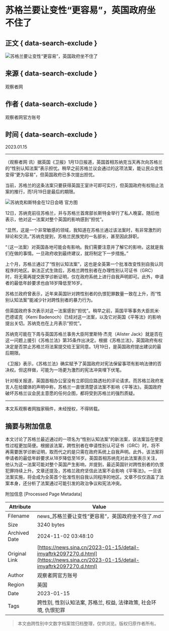# 苏格兰要让变性“更容易”，英国政府坐不住了

## 正文 { data-search-exclude }


![苏格兰要让变性“更容易”，英国政府坐不住了](//n.sinaimg.cn/sinakd10200/360/w180h180/20221208/efc8-204e9ae748fd985652297c80f26736d5.jpg)

## 来源 { data-search-exclude }

观察者网

## 作者 { data-search-exclude }

观察者网官方账号  

## 时间 { data-search-exclude }

2023.01.15

---

（观察者网 讯）据英国《卫报》1月13日报道，英国首相苏纳克当天再次向苏格兰的“性别认知法案”表示担忧。稍早之前苏格兰议会通过的这项法案，能让民众变性变得“更为容易”，但英国政府已多次提出担忧。

当前，苏格兰的这条法案只要获得英国王室许可即可实行，但英国政府有权阻止法案的推行，而1月19日是最后的期限。

![苏纳克和斯特金在12日会晤 官方图](//k.sinaimg.cn/n/spider20230115/530/w800h530/20230115/2247-372071c3da4887adb77dae81dc62e593.jpg/w700d1q75cms.jpg?by=cms_fixed_width)

12日，苏纳克前往苏格兰，并与苏格兰首席部长斯特金举行了私人晚宴。随后他表示，他对这一法案对整个英国的影响感到“担忧”。

“显然，这是一个非常敏感的领域，我知道在苏格兰通过该法案时，有非常激烈的辩论和交流。”苏纳克提到，苏格兰民族党的一名部长，甚至因此辞职。

“（这一法案）对英国各地可能会有影响。我们需要注意并了解它的影响，这就是我们在做的事情。一旦政府收到最终建议，就将制定下一步措施。”

上个月，苏格兰通过了“性别认知法案”，这也是全英第一个批准改变性别自我认同程序的地区。新法正式生效后，苏格兰跨性别者在办理性别认可证书（GRC）时，将无需再提交医学诊断证明，仅在政府系统上进行自我声明即可。此外，申请者的最低年龄要求也由18岁降低至16岁。

苏格兰政府曾表示，近年来英国针对跨性别者的仇恨犯罪数量一致在上升，而“性别认知法案”能减少针对跨性别者的暴力行为。

但英国政府多次表示对这一法案感到“担忧”。稍早之前，英国平等事务大臣凯米·巴德诺克（Kemi Badenoch）已经对这一法案，以及它对英国《平等法》的影响提出关切。苏纳克也在上月表示“担忧”。

苏纳克可能在下周与英国苏格兰事务大臣阿里斯特·杰克（Alister Jack）就是否在这一问题上援引《苏格兰法》第35条作出决定。根据《苏格兰法》，英国政府有权决定是否禁止苏格兰将法案提交给王室同意。1月19日，是英国政府提出建议的最后期限。

《卫报》表示，《苏格兰法》确实赋予了英国政府对宪法保留事项有影响法律的否决权。但这样做，可能为一场更为激烈的宪法冲突埋下伏笔。

针对相关报道，英国首相办公室没有立即回应路透社的评论请求。而苏格兰政府发言人在给媒体的声明中称，苏格兰一直很清楚该法案不影响《平等法》。英国政府破坏苏格兰议会民主意愿的任何企图，都将受到苏格兰的强烈质疑。

---

本文系观察者网独家稿件，未经授权，不得转载。

## 摘要与附加信息

<!-- tcd_abstract -->
本文讨论了苏格兰最近通过的一项名为“性别认知法案”的新法案，该法案旨在使变性过程更加简便。根据该法案，跨性别者在申请性别认可证书（GRC）时，将不再需要医学诊断证明，取而代之的是只需在政府系统上自我声明。此外，该法案将申请者的最低年龄要求从18岁降低至16岁。英国首相苏纳克对此法案表示关注，他认为这一法案可能对整个英国产生影响，并提到，最近英国针对跨性别者的仇恨犯罪持续上升。文章还提及，苏格兰政府坚信此法案不会影响《平等法》。一旦该法案实施，将会成为全英首个批准性别自我认同程序的地区。文章不仅仅涵盖了法案本身，还分析了法案通过可能引发的政治争议和宪法冲突。
<!-- tcd_abstract_end -->

附加信息 [Processed Page Metadata]

| Attribute       | Value                                  |
|-----------------|----------------------------------------|
| Filename        | news_苏格兰要让变性“更容易”，英国政府坐不住了.md                             |
| Size            | 3240 bytes                           |
| Archived Date   | 2024-11-02 03:48:10                             |
| Original Link   | [https://news.sina.cn/2023-01-15/detail-imyaftrk2097270.d.html](https://news.sina.cn/2023-01-15/detail-imyaftrk2097270.d.html)                       |
| Author          | 观察者网官方账号                               |
| Region          | 英国                               |
| Date            | 2023-01-15                                 |
| Tags            | 跨性别, 性别认知法案, 苏格兰, 权益, 法律政策, 社会环境, 仇恨犯罪                                 |
>
> 本文由跨性别中文数字档案馆归档整理，仅供浏览。版权归原作者所有。
>